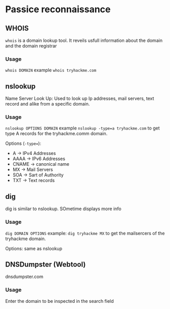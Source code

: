 # Passice reconnaissance

## WHOIS
`whois` is a domain lookup tool.
It reveils usfull information about the domain and the domain registrar

### Usage
`whois DOMAIN` example `whois tryhackme.com`

## nslookup
Name Server Look Up: Used to look up Ip addresses, mail servers, text record and alike from a specific domain.

### Usage
`nslookup OPTIONS DOMAIN` example `nslookup -type=a tryhackme.com` to get type A records for the tryhackme.comm domain.

Options (`-type=`):
- A 	-> IPv4 Addresses
- AAAA 	-> IPv6 Addresses
- CNAME -> canonical name
- MX 	-> Mail Servers
- SOA 	-> Sart of Authority
- TXT 	-> Text records

## dig
dig is similar to nslookup. SOmetime displays more info

### Usage
`dig DOMAIN OPTIONS` example: `dig tryhackme MX` to get the mailsercers of the tryhackme domain.

Options: same as nslookup

## DNSDumpster (Webtool)
dnsdumpster.com

### Usage
Enter the domain to be inspected in the search field